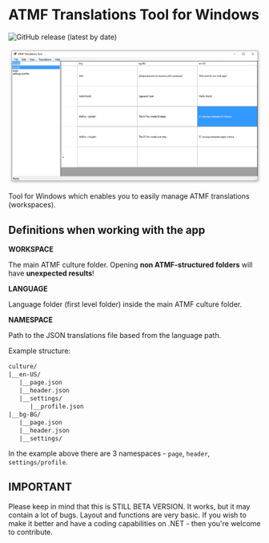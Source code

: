# ATMF Translations Tool for Windows
![GitHub release (latest by date)](https://img.shields.io/github/v/release/skito/ATMF-TranslationsTool-Windows?label=Beta)

![Main screen](https://github.com/skito/ATMF-TranslationsTool-Windows/blob/master/Screenshots/main.png)

Tool for Windows which enables you to easily manage ATMF translations (workspaces). 

## Definitions when working with the app

__WORKSPACE__

The main ATMF culture folder. Opening **non ATMF-structured folders** will have **unexpected results**!

__LANGUAGE__

Language folder (first level folder) inside the main ATMF culture folder.

__NAMESPACE__

Path to the JSON translations file based from the language path.

Example structure:
```
culture/
|__en-US/
   |__page.json
   |__header.json
   |__settings/
      |__profile.json
|__bg-BG/
   |__page.json
   |__header.json
   |__settings/
```

In the example above there are 3 namespaces - ``page``, ``header``, ``settings/profile``.


## IMPORTANT

Please keep in mind that this is STILL BETA VERSION. It works, but it may contain a lot of bugs. Layout and functions are very basic. If you wish to make it better and have a coding capabilities on .NET - then you're welcome to contribute.

